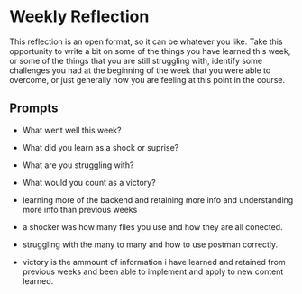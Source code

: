 # Weekly Reflection
This reflection is an open format, so it can be whatever you like. Take this opportunity to write a bit on some of the things you have learned this week, or some of the things that you are still struggling with, identify some challenges you had at the beginning of the week that you were able to overcome, or just generally how you are feeling at this point in the course.

## Prompts
- What went well this week?
- What did you learn as a shock or suprise?
- What are you struggling with?
- What would you count as a victory?

- learning more of the backend and retaining more info and understanding more info than previous weeks

- a shocker was how many files you use and how they are all conected. 

- struggling with the many to many and how to use postman correctly.

- victory is the ammount of information i have learned and retained from previous weeks and been able to implement and apply to new content learned. 